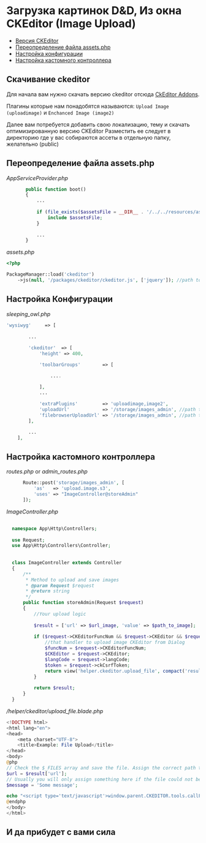 # Загрузка картинок D&D, Из окна CKEditor (Image Upload)
 
 - [Версия CKEditor](#ckeditor)
 - [Переопределение файла assets.php](#assets-php)
 - [Настройка конфигурации](#config) 
 - [Настройка кастомного контроллера](#custom-controller) 
 
<a name="ckeditor"></a>
## Скачивание ckeditor
 
 Для начала вам нужно скачать версию ckeditor отсюда [CkEditor Addons](http://ckeditor.com/addons/search/plugins/image).
 
 Плагины которые нам понадобятся называются: `Upload Image (uploadimage)` и `Enchanced Image (image2)`

 Далее вам потребуется добавить свою локализацию, тему и скачать оптимизированную версию CKEditor
 Разместить ее следует в директорию где у вас собираются ассеты в отдельную папку, желательно (public)
 
<a name="assets-php"></a>
## Переопределение файла assets.php
 
 *AppServiceProvider.php*
 ```php
        public function boot()
        {
            ...
    
            if (file_exists($assetsFile = __DIR__ . '/../../resources/assets/admin/assets.php')) {
                include $assetsFile;
            }
            
            ...
        }
 ```
 *assets.php*
 ```php
 <?php
 
 PackageManager::load('ckeditor')
     ->js(null, '/packages/ckeditor/ckeditor.js', ['jquery']); //path to ckeditor.js (in public)
 
 ```
 
<a name="config"></a>
## Настройка Конфигурации
 
 *sleeping_owl.php*
 
 ```php
 'wysiwyg'     => [
         
         ...
         
         'ckeditor'  => [
             'height' => 400,
 
             'toolbarGroups'        => [

                 ....
 
             ],
             ...
             
             'extraPlugins'         => 'uploadimage,image2',
             'uploadUrl'            => '/storage/images_admin', //path to custom controller
             'filebrowserUploadUrl' => '/storage/images_admin', //path to custom controller (for browser ckeditor)
         ],
 
         ...
     ],
 ```
 
<a name="custom-controller"></a>
## Настройка кастомного контроллера
  
  *routes.php* or *admin_routes.php*
  
  ```php
        Route::post('storage/images_admin', [
            'as'   => 'upload.image.s3',
            'uses' => "ImageController@storeAdmin"
        ]);
  ```
  
  *ImageController.php*
  
  ```php
    
    namespace App\Http\Controllers;
    
    use Request;
    use App\Http\Controllers\Controller;
    
    
    class ImageController extends Controller
    {
        /**
         * Method to upload and save images
         * @param Request $request
         * @return string
         */
        public function storeAdmin(Request $request)
        {
            //Your upload logic
    
            $result = ['url' => $url_image, 'value' => $path_to_image];
            
            if ($request->CKEditorFuncNum && $request->CKEditor && $request->langCode) {
                //that handler to upload image CKEditor from Dialog
                $funcNum = $request->CKEditorFuncNum;
                $CKEditor = $request->CKEditor;
                $langCode = $request->langCode;
                $token = $request->ckCsrfToken;
                return view('helper.ckeditor.upload_file', compact('result', 'funcNum', 'CKEditor', 'langCode', 'token'));
            }
            
            return $result;
        }
    }

  ```
  
  */helper/ckeditor/upload_file.blade.php*
  
  ```php
  <!DOCTYPE html>
  <html lang="en">
  <head>
      <meta charset="UTF-8">
      <title>Example: File Upload</title>
  </head>
  <body>
  @php
  // Check the $_FILES array and save the file. Assign the correct path to a variable ($url).
  $url = $result['url'];
  // Usually you will only assign something here if the file could not be uploaded.
  $message = 'Some message';
  
  echo "<script type='text/javascript'>window.parent.CKEDITOR.tools.callFunction($funcNum, '$url');</script>";
  @endphp
  </body>
  </html>
  ```
  
 ## И да прибудет с вами сила
